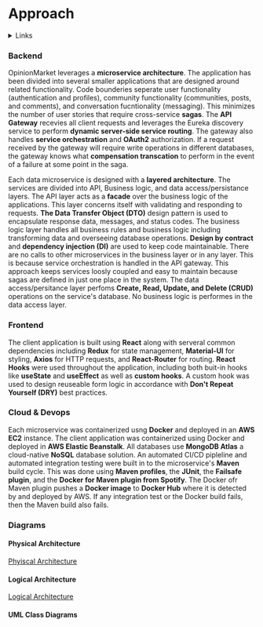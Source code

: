 # Approach

<details>
  <summary>Links</summary>
  
  ## Portfolio Links
  - [Introduction](https://github.com/JoshVandeWalle/OpinionMarket/blob/main/Introduction.md "Introduction")  
  - [Requirements](https://github.com/JoshVandeWalle/OpinionMarket/blob/main/Requirements.md "Requirements")  
  - [Technologies](https://github.com/JoshVandeWalle/OpinionMarket/blob/main/Technologies.md "Technolgoies")  
  - [Approach](https://github.com/JoshVandeWalle/OpinionMarket/blob/main/Approach.md "Approach")  
  - [Risks & Challenges](https://github.com/JoshVandeWalle/OpinionMarket/blob/main/RisksAndChallenges.md "Risks & Challenges")  
  - [Issues](https://github.com/JoshVandeWalle/OpinionMarket/blob/main/Issues.md "Issues")  
  ## External Links
  - [OpinionMarket](http://clientapp6-env.eba-sifj8dsx.us-west-1.elasticbeanstalk.com/ "OpinionMarket")  
  - [Swagger](https://app.swaggerhub.com/apis/JoshV3742/Capstone/1.0.0 "Swagger")  
</details>

### Backend
OpinionMarket leverages a **microservice architecture**. The application has been divided into several smaller applications that are designed around related functionality. Code bounderies seperate user functionality (authentication and profiles), community functionality (communities, posts, and comments), and conversation fucntionality (messaging).  This minimizes the number of user stories that require cross-service **sagas**. The **API Gateway** recevies all client requests and leverages the Eureka discovery service to perform **dynamic server-side service routing**. The gateway also handles **service orchestration** and **OAuth2** authorization. If a request received by the gateway will require write operations in different databases, the gateway knows what **compensation transcation** to perform in the event of a failure at some point in the saga. 

Each data microservice is designed with a **layered architecture**. The services are divided into API, Business logic, and data access/persistance layers. The API layer acts as a **facade** over the business logic of the applications. This layer concerns itself with validating and responding to requests. **The Data Transfer Object (DTO)** design pattern is used to encapsulate response data, messages, and status codes. The business logic layer handles all business rules and business logic including transforming data and overseeing database operations. **Design by contract** and **dependency injection (DI)** are used to keep code maintainable. There are no calls to other microservices in the business layer or in any layer. This is because service orchestration is handled in the API gateway. This approach keeps services loosly coupled and easy to maintain because sagas are defined in just one place in the system. The data access/persitance layer perfoms **Create, Read, Update, and Delete (CRUD)** operations on the service's database. No business logic is performes in the data access layer.

### Frontend
The client application is built using **React** along with serveral common dependencies including **Redux** for state management, **Material-UI** for styling, **Axios** for HTTP requests, and **React-Router** for routing. **React Hooks** were used throughout the application, including both buit-in hooks like **useState** and **useEffect** as well as **custom hooks**. A custom hook was used to design reuseable form logic in accordance with **Don't Repeat Yourself (DRY)** best practices.

### Cloud & Devops
Each microservice was containerized usng **Docker** and deployed in an **AWS EC2** instance. The client application was containerized using Docker and deployed in **AWS Elastic Beanstalk**. All databases use **MongoDB Atlas** a cloud-native **NoSQL** database solution. An automated CI/CD pipleline and automated integration testing were built in to the microservice's **Maven** build cycle. This was done using **Maven profiles**, the **JUnit**, the **Failsafe plugin**, and the **Docker for Maven plugin from Spotify**. The Docker ofr Maven plugin pushes a **Docker image** to **Docker Hub** where it is detected by and deployed by AWS. If any integration test or the Docker build fails, then the Maven build also fails.

### Diagrams  
#### Physical Architecture
[Phyiscal Architecture]()

#### Logical Architecture
[Logical Architecture]()

#### UML Class Diagrams


